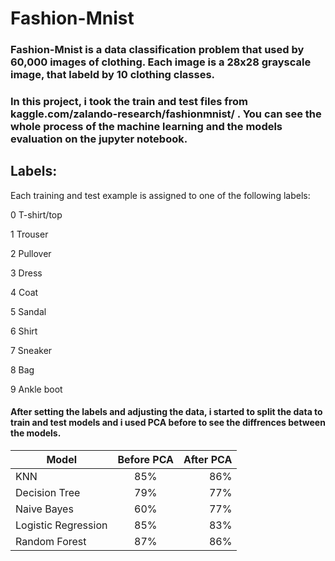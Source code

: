 # Fashion-Mnist
### Fashion-Mnist is a data classification problem that used by 60,000 images of clothing. Each image is a 28x28 grayscale image, that labeld by 10 clothing classes.
### In this project, i took the train and test files from kaggle.com/zalando-research/fashionmnist/ . You can see the whole process of the machine learning and the models evaluation on the jupyter notebook.
## Labels:

Each training and test example is assigned to one of the following labels:

0 T-shirt/top

1 Trouser

2 Pullover

3 Dress

4 Coat

5 Sandal

6 Shirt

7 Sneaker

8 Bag

9 Ankle boot

#### After setting the labels and adjusting the data, i started to split the data to train and test models and i used PCA before to see the diffrences between the models.

| Model        | Before PCA     | After PCA  |
| ------------- |:-------------:| -----:|
| KNN      | 85% | 86% |
| Decision Tree      | 79% | 77% |
|Naive Bayes      |60%| 77% |
| Logistic Regression     | 85% | 83%|
| Random Forest     | 87% | 86% |

